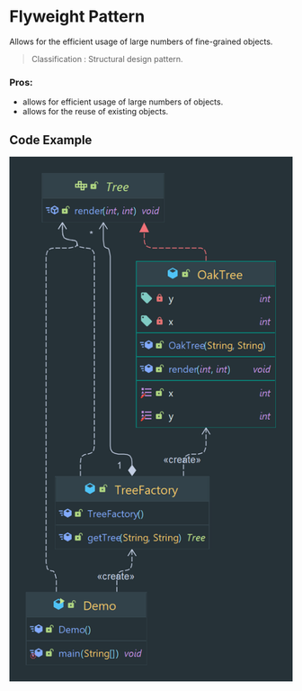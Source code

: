 # Flyweight Pattern

Allows for the efficient usage of large numbers of fine-grained objects.

> Classification : Structural design pattern.

### Pros:

* allows for efficient usage of large numbers of objects.
* allows for the reuse of existing objects.

## Code Example

![Flyweight](../../../images/flyweight.png)
